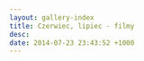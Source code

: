 ```yaml
---
layout: gallery-index
title: Czerwiec, lipiec - filmy
desc: 
date: 2014-07-23 23:43:52 +1000
---
```

